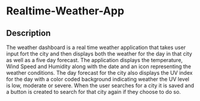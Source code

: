 # Realtime-Weather-App

## Description

The weather dashboard is a real time weather application that takes user input fort the city and then displays both the weather for the day in that city as well as a five day forecast. The application displays the temperature, Wind Speed and Humidity along with the date and an icon representing the weather conditions. The day forecast for the city also displays the UV index for the day with a color coded background indicating weather the UV level is low, moderate or severe. When the user searches for a city it is saved and a button is created to search for that city again if they choose to do so. 
